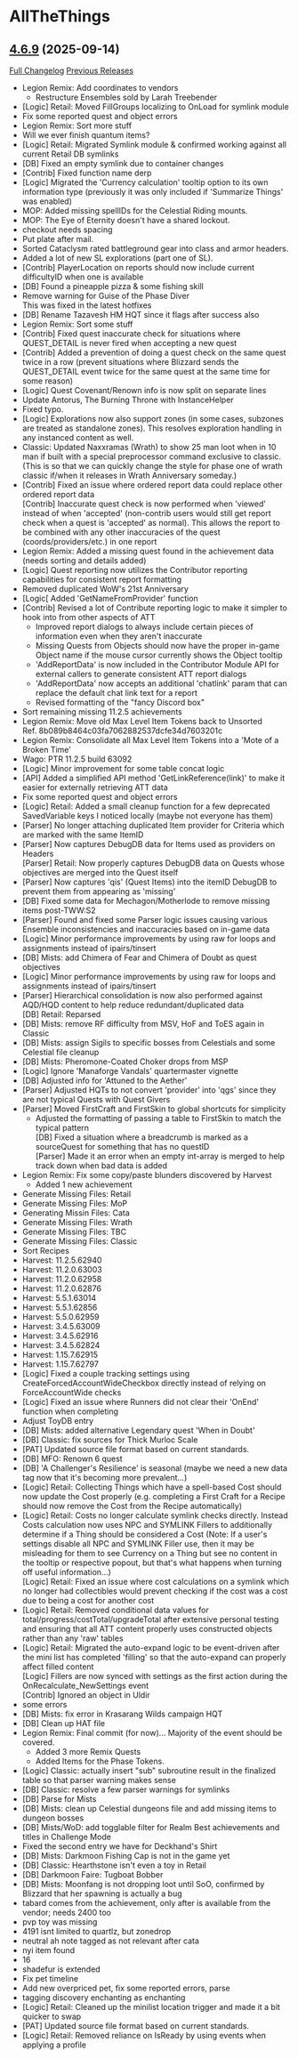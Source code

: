 # AllTheThings

## [4.6.9](https://github.com/ATTWoWAddon/AllTheThings/tree/4.6.9) (2025-09-14)
[Full Changelog](https://github.com/ATTWoWAddon/AllTheThings/compare/4.6.8...4.6.9) [Previous Releases](https://github.com/ATTWoWAddon/AllTheThings/releases)

- Legion Remix: Add coordinates to vendors  
    - Restructure Ensembles sold by Larah Treebender  
- [Logic] Retail: Moved FillGroups localizing to OnLoad for symlink module  
- Fix some reported quest and object errors  
- Legion Remix: Sort more stuff  
- Will we ever finish quantum items?  
- [Logic] Retail: Migrated Symlink module & confirmed working against all current Retail DB symlinks  
- [DB] Fixed an empty symlink due to container changes  
- [Contrib] Fixed function name derp  
- [Logic] Migrated the 'Currency calculation' tooltip option to its own information type (previously it was only included if 'Summarize Things' was enabled)  
- MOP: Added missing spellIDs for the Celestial Riding mounts.  
- MOP: The Eye of Eternity doesn't have a shared lockout.  
- checkout needs spacing  
- Put plate after mail.  
- Sorted Cataclysm rated battleground gear into class and armor headers.  
- Added a lot of new SL explorations (part one of SL).  
- [Contrib] PlayerLocation on reports should now include current difficultyID when one is available  
- [DB] Found a pineapple pizza & some fishing skill  
- Remove warning for Guise of the Phase Diver  
    This was fixed in the latest hotfixes  
- [DB] Rename Tazavesh HM HQT since it flags after success also  
- Legion Remix: Sort some stuff  
- [Contrib] Fixed quest inaccurate check for situations where QUEST\_DETAIL is never fired when accepting a new quest  
- [Contrib] Added a prevention of doing a quest check on the same quest twice in a row (prevent situations where Blizzard sends the QUEST\_DETAIL event twice for the same quest at the same time for some reason)  
- [Logic] Quest Covenant/Renown info is now split on separate lines  
- Update Antorus, The Burning Throne with InstanceHelper  
- Fixed typo.  
- [Logic] Explorations now also support zones (in some cases, subzones are treated as standalone zones). This resolves exploration handling in any instanced content as well.  
- Classic: Updated Naxxramas (Wrath) to show 25 man loot when in 10 man if built with a special preprocessor command exclusive to classic. (This is so that we can quickly change the style for phase one of wrath classic if/when it releases in Wrath Anniversary someday.)  
- [Contrib] Fixed an issue where ordered report data could replace other ordered report data  
    [Contrib] Inaccurate quest check is now performed when 'viewed' instead of when 'accepted' (non-contrib users would still get report check when a quest is 'accepted' as normal). This allows the report to be combined with any other inaccuracies of the quest (coords/providers/etc.) in one report  
- Legion Remix: Added a missing quest found in the achievement data (needs sorting and details added)  
- [Logic] Quest reporting now utilizes the Contributor reporting capabilities for consistent report formatting  
- Removed duplicated WoW's 21st Anniversary  
- [Logic[ Added 'GetNameFromProvider' function  
- [Contrib] Revised a lot of Contribute reporting logic to make it simpler to hook into from other aspects of ATT  
    * Improved report dialogs to always include certain pieces of information even when they aren't inaccurate  
    * Missing Quests from Objects should now have the proper in-game Object name if the mouse cursor currently shows the Object tooltip  
    * 'AddReportData' is now included in the Contributor Module API for external callers to generate consistent ATT report dialogs  
    * 'AddReportData' now accepts an additional 'chatlink' param that can replace the default chat link text for a report  
    * Revised formatting of the "fancy Discord box"  
- Sort remaining missing 11.2.5 achievements  
- Legion Remix: Move old Max Level Item Tokens back to Unsorted  
    Ref. 8b089b8464c03fa7062882537dcfe34d7603201c  
- Legion Remix: Consolidate all Max Level Item Tokens into a 'Mote of a Broken Time'  
- Wago: PTR 11.2.5 build 63092  
- [Logic] Minor improvement for some table concat logic  
- [API] Added a simplified API method 'GetLinkReference(link)' to make it easier for externally retrieving ATT data  
- Fix some reported quest and object errors  
- [Logic] Retail: Added a small cleanup function for a few deprecated SavedVariable keys I noticed locally (maybe not everyone has them)  
- [Parser] No longer attaching duplicated Item provider for Criteria which are marked with the same ItemID  
- [Parser] Now captures DebugDB data for Items used as providers on Headers  
    [Parser] Retail: Now properly captures DebugDB data on Quests whose objectives are merged into the Quest itself  
- [Parser] Now captures 'qis' (Quest Items) into the itemID DebugDB to prevent them from appearing as 'missing'  
- [DB] Fixed some data for Mechagon/Motherlode to remove missing items post-TWW:S2  
- [Parser] Found and fixed some Parser logic issues causing various Ensemble inconsistencies and inaccuracies based on in-game data  
- [Logic] Minor performance improvements by using raw for loops and assignments instead of ipairs/tinsert  
- [DB] Mists: add Chimera of Fear and Chimera of Doubt as quest objectives  
- [Logic] Minor performance improvements by using raw for loops and assignments instead of ipairs/tinsert  
- [Parser] Hierarchical consolidation is now also performed against AQD/HQD content to help reduce redundant/duplicated data  
    [DB] Retail: Reparsed  
- [DB] Mists: remove RF difficulty from MSV, HoF and ToES again in Classic  
- [DB] Mists: assign Sigils to specific bosses from Celestials and some Celestial file cleanup  
- [DB] Mists: Pheromone-Coated Choker drops from MSP  
- [Logic] Ignore 'Manaforge Vandals' quartermaster vignette  
- [DB] Adjusted info for 'Attuned to the Aether'  
- [Parser] Adjusted HQTs to not convert 'provider' into 'qgs' since they are not typical Quests with Quest Givers  
- [Parser] Moved FirstCraft and FirstSkin to global shortcuts for simplicity  
    * Adjusted the formatting of passing a table to FirstSkin to match the typical pattern  
    [DB] Fixed a situation where a breadcrumb is marked as a sourceQuest for something that has no questID  
    [Parser] Made it an error when an empty int-array is merged to help track down when bad data is added  
- Legion Remix: Fix some copy/paste blunders discovered by Harvest  
    - Added 1 new achievement  
- Generate Missing Files: Retail  
- Generate Missing Files: MoP  
- Generating Missin Files: Cata  
- Generate Missing Files: Wrath  
- Generate Missing Files: TBC  
- Generate Missing Files: Classic  
- Sort Recipes  
- Harvest: 11.2.5.62940  
- Harvest: 11.2.0.63003  
- Harvest: 11.2.0.62958  
- Harvest: 11.2.0.62876  
- Harvest: 5.5.1.63014  
- Harvest: 5.5.1.62856  
- Harvest: 5.5.0.62959  
- Harvest: 3.4.5.63009  
- Harvest: 3.4.5.62916  
- Harvest: 3.4.5.62824  
- Harvest: 1.15.7.62915  
- Harvest: 1.15.7.62797  
- [Logic] Fixed a couple tracking settings using CreateForcedAccountWideCheckbox directly instead of relying on ForceAccountWide checks  
- [Logic] Fixed an issue where Runners did not clear their 'OnEnd' function when completing  
- Adjust ToyDB entry  
- [DB] Mists: added alternative Legendary quest 'When in Doubt'  
- [DB] Classic: fix sources for Thick Murloc Scale  
- [PAT] Updated source file format based on current standards.  
- [DB] MFO: Renown 6 quest  
- [DB] 'A Challenger's Resilience' is seasonal (maybe we need a new data tag now that it's becoming more prevalent...)  
- [Logic] Retail: Collecting Things which have a spell-based Cost should now update the Cost properly (e.g. completing a First Craft for a Recipe should now remove the Cost from the Recipe automatically)  
- [Logic] Retail: Costs no longer calculate symlink checks directly. Instead Costs calculation now uses NPC and SYMLINK Fillers to additionally determine if a Thing should be considered a Cost (Note: If a user's settings disable all NPC and SYMLINK Filler use, then it may be misleading for them to see Currency on a Thing but see no content in the tooltip or respective popout, but that's what happens when turning off useful information...)  
    [Logic] Retail: Fixed an issue where cost calculations on a symlink which no longer had collectibles would prevent checking if the cost was a cost due to being a cost for another cost  
- [Logic] Retail: Removed conditional data values for total/progress/costTotal/upgradeTotal after extensive personal testing and ensuring that all ATT content properly uses constructed objects rather than any 'raw' tables  
- [Logic] Retail: Migrated the auto-expand logic to be event-driven after the mini list has completed 'filling' so that the auto-expand can properly affect filled content  
    [Logic] Fillers are now synced with settings as the first action during the OnRecalculate\_NewSettings event  
    [Contrib] Ignored an object in Uldir  
- some errors  
- [DB] Mists: fix error in Krasarang Wilds campaign HQT  
- [DB] Clean up HAT file  
- Legion Remix: Final commit (for now)... Majority of the event should be covered.  
    - Added 3 more Remix Quests  
    - Added Items for the Phase Tokens.  
- [Logic] Classic: actually insert "sub" subroutine result in the finalized table so that parser warning makes sense  
- [DB] Classic: resolve a few parser warnings for symlinks  
- [DB] Parse for Mists  
- [DB] Mists: clean up Celestial dungeons file and add missing items to dungeon bosses  
- [DB] Mists/WoD: add togglable filter for Realm Best achievements and titles in Challenge Mode  
- Fixed the second entry we have for Deckhand's Shirt  
- [DB] Mists: Darkmoon Fishing Cap is not in the game yet  
- [DB] Classic: Hearthstone isn't even a toy in Retail  
- [DB] Darkmoon Faire: Tugboat Bobber  
- [DB] Mists: Moonfang is not dropping loot until SoO, confirmed by Blizzard that her spawning is actually a bug  
- tabard comes from the achievement, only after is available from the vendor; needs 2400 too  
- pvp toy was missing  
- 4191 isnt limited to quartlz, but zonedrop  
- neutral ah note tagged as not relevant after cata  
- nyi item found  
- 16  
- shadefur is extended  
- Fix pet timeline  
- Add new overpriced pet, fix some reported errors, parse  
- tagging discovery enchanting as enchanting  
- [Logic] Retail: Cleaned up the minilist location trigger and made it a bit quicker to swap  
- [PAT] Updated source file format based on current standards.  
- [Logic] Retail: Removed reliance on IsReady by using events when applying a profile  
